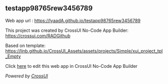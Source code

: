 ## testapp98765rew3456789
Web app url : https://IyaadA.github.io/testapp98765rew3456789

This project was created by CrossUI No-Code App Builder: https://crossui.com/RADGithub

Based on template: https://linb.github.io/CrossUI_Assets/assets/projects/Simple/xui_project_tpl_Empty

Click [here](https://crossui.com/RADGithub/#!from=github&owner=IyaadA&repo=testapp98765rew3456789) to edit this web app in CrossUI No-Code App Builder

<i>Powered by [CrossUI](https://crossui.com)</i>
